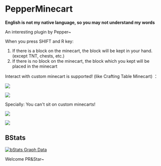 # PepperMinecart

**English is not my native language, so you may not understand my words**

An interesting plugin by Pepper~

When you press SHIFT and R key:

1. If there is a block on the minecart, the block will be kept in your hand. (except TNT, chests, etc.)
2. If there is no block on the minecart, the block which you kept will be placed in the minecart

Interact with custom minecart is supported! (like Crafting Table Minecart) ：

![](https://www.minebbs.com/attachments/1-2-png.65911/)

![](https://www.minebbs.com/attachments/1-1-png.65912/)

Specially: You can't sit on custom minecarts!

[![](https://s21.ax1x.com/2024/04/30/pkFfvqS.md.png)](https://imgse.com/i/pkFfvqS)

[![](https://s21.ax1x.com/2024/04/30/pkFfzVg.md.png)](https://imgse.com/i/pkFfzVg)

## BStats

[![bStats Graph Data](https://bstats.org/signatures/bukkit/PepperMinecart.svg)](https://bstats.org/plugin/bukkit/PepperMinecart/21763)

Welcome PR&Star~
